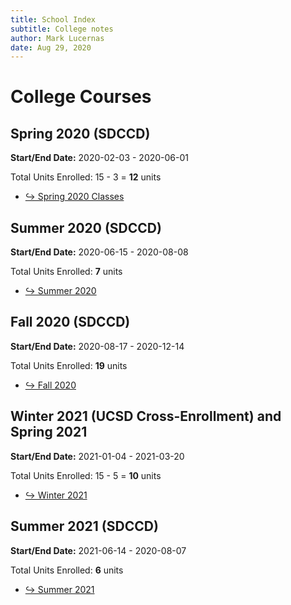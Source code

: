 ```yaml
---
title: School Index
subtitle: College notes
author: Mark Lucernas
date: Aug 29, 2020
---
```



# College Courses

## Spring 2020 (SDCCD)

**Start/End Date:** 2020-02-03 - 2020-06-01

Total Units Enrolled: 15 - 3 = **12** units

- [↪ Spring 2020 Classes](spring-2020/index)


## Summer 2020 (SDCCD)

**Start/End Date:** 2020-06-15 - 2020-08-08

Total Units Enrolled: **7** units

- [↪ Summer 2020](summer-2020/index)


## Fall 2020 (SDCCD)

**Start/End Date:** 2020-08-17 - 2020-12-14

Total Units Enrolled: **19** units

- [↪ Fall 2020](fall-2020/index)


## Winter 2021 (UCSD Cross-Enrollment) and Spring 2021

**Start/End Date:** 2021-01-04 - 2021-03-20

Total Units Enrolled: 15 - 5 = **10** units

- [↪ Winter 2021](winter-2021/index)


## Summer 2021 (SDCCD)

**Start/End Date:** 2021-06-14 - 2020-08-07

Total Units Enrolled: **6** units

- [↪ Summer 2021](summer-2021/index)


